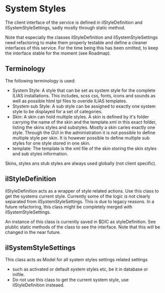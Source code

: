 # System Styles
The client interface of the service is defined in ilStyleDefinition and ilSystemStyleSettings,
sadly mostly through static method.

Note that especially the classes ilStyleDefinition and ilSystemStyleSettings need
refactoring to make them properly testable and define a cleaner interfaces of this service.
For the time being this has been omitted, to keep the interface stable for the moment (see Roadmap).

## Terminology
The following terminology is used:
* System Style:
    A style that can be set as system style for the complete ILIAS installations. This includes, scss
    css, fonts, icons and sounds as well as possible html tpl files to overide ILIAS templates.
* Stystem sub Style:
    A sub style can be assigned to exactly one system style to be displayed for a set of categories.
* Skin:
    A skin can hold multiple styles. A skin is defined by it's folder carrying the name of the skin and the
    template.xml in this exact folder, listing the skins styles and substyles. Mostly a skin caries exactly one style.
    Through the GUI in the administration it is not possible to define multiple style per skin. It is however possible
    to define multiple sub styles for one style stored in one skin.
* template:
    The template is the xml file of the skin storing the skin styles and sub styles information.

Skins, styles ans stub styles are always used globally (not client specific).

## ilStyleDefinition
ilStyleDefinition acts as a wrapper of style related actions. Use this class to get the systems current style.
Currently some of the logic is not clearly separated from ilSystemStyleSettings. This is due to legacy reasons.
In a future refactoring, this class might be completely merged with ilSystemStyleSettings. 

An instance of this class is currently saved in $DIC as styleDefinition. See plublic static methods of the
class to see the interface. Note that this will be changed in the near future.

## ilSystemStyleSettings
This class acts as Model for all system styles settings related settings
* such as activated or default system styles etc, be it in database or inifile.
* Do not use this class to get the current system style, use ilStyleDefinition insteaed.